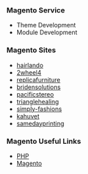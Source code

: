 ### Magento Service

* Theme Development
* Module Development


### Magento Sites

- [hairlando](https://www.hairlando.de/)
- [2wheel4](http://www.2wheel4.com/)
- [replicafurniture](http://www.replicafurniture.com.au/)
- [bridensolutions](http://www.bridensolutions.ca/)
- [pacificstereo](http://www.pacificstereo.com/)
- [trianglehealing](www.trianglehealing.com)
- [simply-fashions](http://www.simply-fashions.com/)
- [kahuvet](http://www.kahuvet.co.nz/)
- [samedayprinting](http://www.samedayprinting.com/)



### Magento Useful Links

- [PHP](www.php.org)
- [Magento](http://www.magentocommerce.com/)
